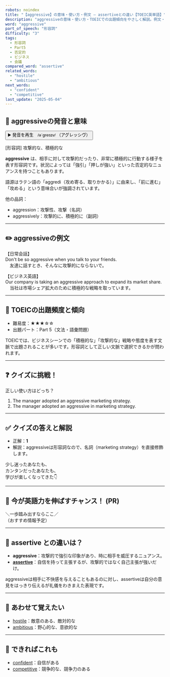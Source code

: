 ```yaml
---
robots: noindex
title: "【aggressive】の意味・使い方・例文 ― assertiveとの違い【TOEIC英単語】"
description: "aggressiveの意味・使い方・TOEICでの出題傾向をやさしく解説。例文・クイズ付きでassertiveとの違いもわかりやすく学べます。"
word: "aggressive"
part_of_speech: "形容詞"
difficulty: "3"
tags:
  - 形容詞
  - Part5
  - 否定的
  - ビジネス
  - 会議
compared_word: "assertive"
related_words:
  - "hostile"
  - "ambitious"
next_words:
  - "confident"
  - "competitive"
last_update: "2025-05-04"
---
```


## 🔰 aggressiveの発音と意味

<button class="play-audio" onclick="playTTS('aggressive')">
  <span class="play-audio-main">
    ▶️ 発音を再生　/əˈɡresɪv/
  </span>
  <span class="play-audio-sub">
    （アグレッシヴ）
  </span>
</button>

[形容詞] 攻撃的な、積極的な

**aggressive** は、相手に対して攻撃的だったり、非常に積極的に行動する様子を表す形容詞です。状況によっては「強引」「押しが強い」といった否定的なニュアンスを持つこともあります。

語源はラテン語の「aggredi（攻め寄る、取りかかる）」に由来し、「前に進む」「攻める」という意味合いが強調されています。

他の品詞：  
- aggression：攻撃性、攻撃（名詞）
- aggressively：攻撃的に、積極的に（副詞）

---

## ✏️ aggressiveの例文

【日常会話】  
Don't be so aggressive when you talk to your friends.  
　友達に話すとき、そんなに攻撃的にならないで。

【ビジネス英語】  
Our company is taking an aggressive approach to expand its market share.  
　当社は市場シェア拡大のために積極的な戦略を取っています。

---

## 🎯 TOEICの出題頻度と傾向

- 難易度：★★★☆☆
- 出題パート：Part 5（文法・語彙問題）

TOEICでは、ビジネスシーンでの「積極的な」「攻撃的な」戦略や態度を表す文脈で出題されることが多いです。形容詞として正しい文脈で選択できるかが問われます。

---

## ❓ クイズに挑戦！

正しい使い方はどっち？

1. The manager adopted an aggressive marketing strategy.  
2. The manager adopted an aggressive in marketing strategy.

---

## ✅ クイズの答えと解説

- 正解：**1**
- 解説：aggressiveは形容詞なので、名詞（marketing strategy）を直接修飾します。

少し迷ったあなたも、  
カンタンだったあなたも、  
学びが楽しくなってきた👇️

---

## 🚀 今が英語力を伸ばすチャンス！ (PR)

<div class="info-center">
＼一歩踏み出すならここ／<br>  
（おすすめ情報予定）
</div>

---

## 🤔  assertive との違いは？

- **aggressive**：攻撃的で強引な印象があり、時に相手を威圧するニュアンス。
- **[assertive](/word/assertive)**：自信を持って主張するが、攻撃的ではなく自己主張が強いだけ。

aggressiveは相手に不快感を与えることもあるのに対し、assertiveは自分の意見をはっきり伝えるが礼儀をわきまえた表現です。

---

## 🧩 あわせて覚えたい

- [hostile](/word/hostile)：敵意のある、敵対的な
- [ambitious](/word/ambitious)：野心的な、意欲的な

---

## 📖 できればこれも

- [confident](/word/confident)：自信がある
- [competitive](/word/competitive)：競争的な、競争力のある

<!-- cvid: aid43_bid20 -->
